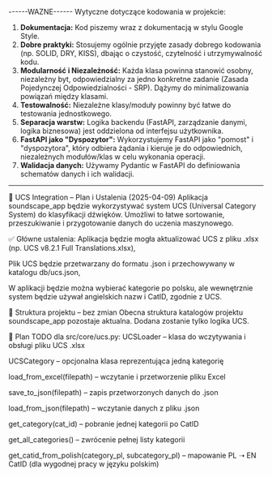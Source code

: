 ------WAZNE------
Wytyczne dotyczące kodowania w projekcie:

1.  **Dokumentacja:** Kod piszemy wraz z dokumentacją w stylu Google Style.
2.  **Dobre praktyki:** Stosujemy ogólnie przyjęte zasady dobrego kodowania (np. SOLID, DRY, KISS), dbając o czystość, czytelność i utrzymywalność kodu.
3.  **Modularność i Niezależność:** Każda klasa powinna stanowić osobny, niezależny byt, odpowiedzialny za jedno konkretne zadanie (Zasada Pojedynczej Odpowiedzialności - SRP). Dążymy do minimalizowania powiązań między klasami.
4.  **Testowalność:** Niezależne klasy/moduły powinny być łatwe do testowania jednostkowego.
5.  **Separacja warstw:** Logika backendu (FastAPI, zarządzanie danymi, logika biznesowa) jest oddzielona od interfejsu użytkownika.
6.  **FastAPI jako "Dyspozytor":** Wykorzystujemy FastAPI jako "pomost" i "dyspozytora", który odbiera żądania i kieruje je do odpowiednich, niezależnych modułów/klas w celu wykonania operacji.
7.  **Walidacja danych:** Używamy Pydantic w FastAPI do definiowania schematów danych i ich walidacji.

---

🔄 UCS Integration – Plan i Ustalenia (2025-04-09)
Aplikacja soundscape_app będzie wykorzystywać system UCS (Universal Category System) do klasyfikacji dźwięków. Umożliwi to łatwe sortowanie, przeszukiwanie i przygotowanie danych do uczenia maszynowego.

✅ Główne ustalenia:
Aplikacja będzie mogła aktualizować UCS z pliku .xlsx (np. UCS v8.2.1 Full Translations.xlsx),

Plik UCS będzie przetwarzany do formatu .json i przechowywany w katalogu db/ucs.json,

W aplikacji będzie można wybierać kategorie po polsku, ale wewnętrznie system będzie używał angielskich nazw i CatID, zgodnie z UCS.

📁 Struktura projektu – bez zmian
Obecna struktura katalogów projektu soundscape_app pozostaje aktualna. Dodana zostanie tylko logika UCS.

📌 Plan TODO dla src/core/ucs.py:
UCSLoader – klasa do wczytywania i obsługi pliku UCS .xlsx

UCSCategory – opcjonalna klasa reprezentująca jedną kategorię

load_from_excel(filepath) – wczytanie i przetworzenie pliku Excel

save_to_json(filepath) – zapis przetworzonych danych do .json

load_from_json(filepath) – wczytanie danych z pliku .json

get_category(cat_id) – pobranie jednej kategorii po CatID

get_all_categories() – zwrócenie pełnej listy kategorii

get_catid_from_polish(category_pl, subcategory_pl) – mapowanie PL ➝ EN CatID (dla wygodnej pracy w języku polskim)
